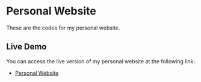 # Personal Website

These are the codes for my personal website.

## Live Demo

You can access the live version of my personal website at the following link:
- [Personal Website](https://advanced-personal-website-chris-gan.vercel.app/)
